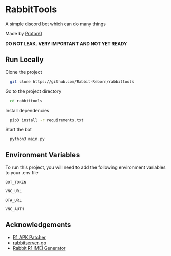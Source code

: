 
# RabbitTools

A simple discord bot which can do many things

Made by [Proton0](https://github.com/Proton0)

**DO NOT LEAK. VERY IMPORTANT AND NOT YET READY**

## Run Locally

Clone the project

```bash
  git clone https://github.com/Rabbit-Reborn/rabbittools
```

Go to the project directory

```bash
  cd rabbittools
```

Install dependencies

```bash
  pip3 install -r requirements.txt
```

Start the bot

```bash
  python3 main.py
```


## Environment Variables

To run this project, you will need to add the following environment variables to your .env file

`BOT_TOKEN`

`VNC_URL`

`OTA_URL`

`VNC_AUTH`


## Acknowledgements
 - [R1 APK Patcher](https://firmburrow.rabbitu.de/meowster/r1-apk-patcher)
 - [rabbitserver-go](https://firmburrow.rabbitu.de/Snow/rabbitserver-go)
 - [Rabbit R1 IMEI Generator](https://github.com/annabelsandford/rabbit-r1-imeigen)